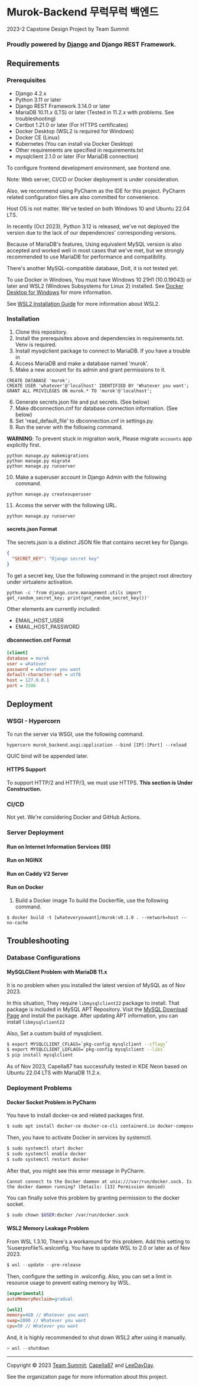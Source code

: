# Murok-Backend 무럭무럭 백엔드
2023-2 Capstone Design Project by Team Summit

### Proudly powered by **[Django](https://djangoproject.com)** and **Django REST Framework**.

## Requirements
### Prerequisites
* Django 4.2.x
* Python 3.11 or later
* Django REST Framework 3.14.0 or later
* MariaDB 10.11.x (LTS) or later (Tested in 11.2.x with problems. See troubleshooting)
* Certbot 1.21.0 or later (For HTTPS certificates)
* Docker Desktop (WSL2 is required for Windows)
* Docker CE (Linux)
* Kubernetes (You can install via Docker Desktop)
* Other requirements are specified in requirements.txt
* mysqlclient 2.1.0 or later (For MariaDB connection)

To configure frontend development environment, see frontend one.

Note: Web server, CI/CD or Docker deployment is under consideration.

Also, we recommend using PyCharm as the IDE for this project. PyCharm related configuration 
files are also committed for convenience. 

Host OS is not matter. We've tested on both Windows 10 and Ubuntu 22.04 LTS.

In recently (Oct 2023), Python 3.12 is released, we've not deployed the version due to 
the lack of our dependencies' corresponding versions.

Because of MariaDB's features, Using equivalent MySQL version is also accepted 
and worked well in most cases that we've met, 
but we strongly recommended to use MariaDB for performance and compatibility.

There's another MySQL-compatible database, Dolt, it is not tested yet.

To use Docker in Windows, You must have Windows 10 21H1 (10.0.19043) or later 
and WSL2 (Windows Subsystems for Linux 2) installed.
See [Docker Desktop for Windows](https://docs.docker.com/docker-for-windows/install/) for more information.

See [WSL2 Installation Guide](https://learn.microsoft.com/en-us/windows/wsl/install) for more information about WSL2.

### Installation
1. Clone this repository.
2. Install the prerequisites above and dependencies in requirements.txt. Venv is required.
3. Install mysqlclient package to connect to MariaDB. If you have a trouble in
4. Access MariaDB and make a database named 'murok'.
5. Make a new account for its admin and grant permissions to it.
```mariadb
CREATE DATABASE 'murok';
CREATE USER 'whatever'@'localhost' IDENTIFIED BY 'Whatever you want';
GRANT ALL PRIVILEGES ON murok.* TO 'murok'@'localhost';
```
6. Generate secrets.json file and put secrets. (See below)
7. Make dbconnection.cnf for database connection information. (See below)
8. Set 'read_default_file' to dbconnection.cnf in settings.py.
9. Run the server with the following command.

**WARNING**: To prevent stuck in migration work, Please migrate ```accounts``` app explicitly first.

```shell
python manage.py makemigrations
python manage.py migrate
python manage.py runserver
```

10. Make a superuser account in Django Admin with the following command.
```shell
python manage.py createsuperuser
```
11. Access the server with the following URL.
```url
python manage.py runserver
```

#### secrets.json Format
The secrets.json is a distinct JSON file that contains secret key for Django.
```json
{
  "SECRET_KEY": "Django secret key"
}
```

To get a secret key, Use the following command in the project root directory under virtualenv activation.
```shell
python -c 'from django.core.management.utils import get_random_secret_key; print(get_random_secret_key())'
```

Other elements are currently included:
* EMAIL_HOST_USER
* EMAIL_HOST_PASSWORD

#### dbconnection.cnf Format
```ini
[client]
database = murok
user = whatever
password = whatever you want
default-character-set = utf8
host = 127.0.0.1
port = 3306
```

## Deployment
### WSGI - Hypercorn
To run the server via WSGI, use the following command.
```shell
hypercorn murok_backend.asgi:application --bind [IP]:[Port] --reload
```
QUIC bind will be appended later.

#### HTTPS Support
To support HTTP/2 and HTTP/3, we must use HTTPS.
**This section is Under Construction.**

### CI/CD
Not yet. We're considering Docker and GitHub Actions.

### Server Deployment

#### Run on Internet Information Services (IIS)

#### Run on NGINX

#### Run on Caddy V2 Server

#### Run on Docker
1. Build a Docker image
To build the Dockerfile, use the following command.
```shell
$ docker build -t [whateveryouwant]/murok:v0.1.0 . --network=host --no-cache
```

## Troubleshooting
### Database Configurations
#### MySQLClient Problem with MariaDB 11.x
It is no problem when you installed the latest version of MySQL as of Nov 2023.

In this situation, They require ```libmysqlclient22``` package to install. That package is included in MySQL APT Repository.
Visit the [MySQL Download Page](https://dev.mysql.com/downloads/repo/apt/) and install the package.
After updating APT information, you can install ```libmysqlclient22```

Also, Set a custom build of mysqlclient.
```bash
$ export MYSQLCLIENT_CFLAGS=`pkg-config mysqlclient --cflags`
$ export MYSQLCLIENT_LDFLAGS=`pkg-config mysqlclient --libs`
$ pip install mysqlclient
```

As of Nov 2023, Capella87 has successfully tested in KDE Neon based on Ubuntu 22.04 LTS with MariaDB 11.2.x.

### Deployment Problems
#### Docker Socket Problem in PyCharm
You have to install docker-ce and related packages first.
```bash
$ sudo apt install docker-ce docker-ce-cli containerd.io docker-compose-plugin
```

Then, you have to activate Docker in services by systemctl.
```bash
$ sudo systemctl start docker
$ sudo systemctl enable docker
$ sudo systemctl restart docker
```

After that, you might see this error message in PyCharm.
```text
Cannot connect to the Docker daemon at unix:///var/run/docker.sock. Is the docker daemon running? (Details: [13] Permission denied)
```

You can finally solve this problem by granting permission to the docker socket.
```bash
$ sudo chown $USER:docker /var/run/docker.sock
```

#### WSL2 Memory Leakage Problem
From WSL 1.3.10, There's a workaround for this problem. Add this setting to %userprofile%\.wslconfig.
You have to update WSL to 2.0 or later as of Nov 2023.
```powershell
$ wsl --update --pre-release
```
Then, configure the setting in .wslconfig. Also, you can set a limit in resource usage to prevent eating memory by WSL.
```ini
[experimental]
autoMemoryReclaim=gradual

[wsl2]
memory=4GB // Whatever you want
swap=2000 // Whatever you want
cpu=50 // Whatever you want
```

And, it is highly recommended to shut down WSL2 after using it manually.
```powershell
> wsl --shutdown
```

---
Copyright © 2023 [Team Summit](https://github.com/SummitCapstone); [Capella87](https://github.com/Capella87) and [LeeDayDay](https://github.com/LeeDayDay).

See the organization page for more information about this project.